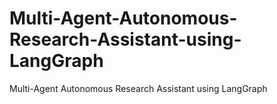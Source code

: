 # Multi-Agent-Autonomous-Research-Assistant-using-LangGraph
Multi-Agent Autonomous Research Assistant using LangGraph
